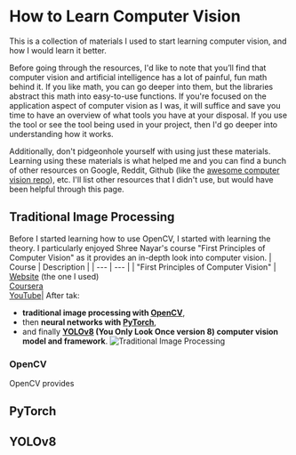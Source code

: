 # How to Learn Computer Vision
This is a collection of materials I used to start learning computer vision, and how I would learn it better. 

Before going through the resources, I'd like to note that you’ll find that computer vision and artificial intelligence has a lot of painful, fun math behind it. If you like math, you can go deeper into them, but the libraries abstract this math into easy-to-use functions. If you're focused on the application aspect of computer vision as I was, it will suffice and save you time to have an overview of what tools you have at your disposal. If you use the tool or see the tool being used in your project, then I'd go deeper into understanding how it works.

Additionally, don't pidgeonhole yourself with using just these materials. Learning using these materials is what helped me and you can find a bunch of other resources on Google, Reddit, Github (like the [awesome computer vision repo](https://github.com/jbhuang0604/awesome-computer-vision?tab=readme-ov)), etc. I'll list other resources that I didn't use, but would have been helpful through this page.
## Traditional Image Processing
Before I started learning how to use OpenCV, I started with learning the theory. I particularly enjoyed Shree Nayar's course "First Principles of Computer Vision" as it provides an in-depth look into computer vision. 
| Course | Description |
| --- | --- |
| "First Principles of Computer Vision" | [Website](https://fpcv.cs.columbia.edu/) (the one I used) <br> [Coursera](https://www.coursera.org/specializations/firstprinciplesofcomputervision?utm_medium=sem&utm_source=gg&utm_campaign=B2C_NAMER__coursera_FTCOF_courseraplus_pmax-namer-npls-and-search-themes-country-US-country-CA&campaignid=21019068954&adgroupid=6490842751&device=c&keyword=&matchtype=&network=x&devicemodel=&adposition=&creativeid=6490842751&hide_mobile_promo&gad_source=1&gclid=Cj0KCQiAire5BhCNARIsAM53K1hYO0ofRQ7X_OlYZd8BuB4QcSi7TEI7Q6-NHg7Tn4CNJbCtcSe3jQoaAghuEALw_wcB) <br> [YouTube](https://www.youtube.com/channel/UCf0WB91t8Ky6AuYcQV0CcLw)|
After tak:
- **traditional image processing with [OpenCV](https://github.com/SeanKenRuiz/how-to-learn-computer-vision/blob/main/README.md#OpenCV)**,
- then **neural networks with [PyTorch](https://github.com/SeanKenRuiz/how-to-learn-computer-vision/blob/main/README.md#pytorch)**,
- and finally **[YOLOv8](https://github.com/SeanKenRuiz/how-to-learn-computer-vision/blob/main/README.md#YOLOv8) (You Only Look Once version 8) computer vision model and framework**.
![Traditional Image Processing](https://github.com/user-attachments/assets/237cab21-a81d-4039-a2c0-d8cc8e6fa174)

### OpenCV
OpenCV provides 

## PyTorch

## YOLOv8
